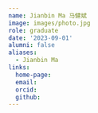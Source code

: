 ```yaml
---
name: Jianbin Ma 马健斌
image: images/photo.jpg
role: graduate
date: '2023-09-01'
alumni: false
aliases:
  - Jianbin Ma
links:
  home-page: 
  email: 
  orcid: 
  github: 
---
```


